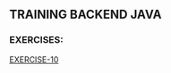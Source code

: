 ## TRAINING BACKEND JAVA
### EXERCISES:
[EXERCISE-10](https://gitlab.bosonit.com/-/ide/project/santiago.ferreira/training-java/tree/main/-/training-java-index/README.md#exe-10)

